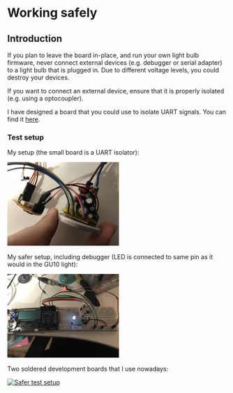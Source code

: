 # Working safely

## Introduction
If you plan to leave the board in-place, and run your own light bulb firmware,
never connect external devices (e.g. debugger or serial adapter) to a light
bulb that is plugged in. Due to different voltage levels, you could destroy
your devices.

If you want to connect an external device, ensure that it is properly isolated
(e.g. using a optocoupler).

I have designed a board that you could use to isolate UART signals. You can
find it [here](pcbs/isolator).

### Test setup
My setup (the small board is a UART isolator):

[<img src="images/setup.jpg" alt="Test setup" width="256">](images/setup.jpg)

My safer setup, including debugger (LED is connected to same pin as it would in
the GU10 light):

[<img src="images/setup2.jpg" alt="Safer test setup" width="256">](images/setup2.jpg)

Two soldered development boards that I use nowadays:

[<img src="images/setup3.jpg" alt="Safer test setup" width="256">](images/setup3.jpg)
